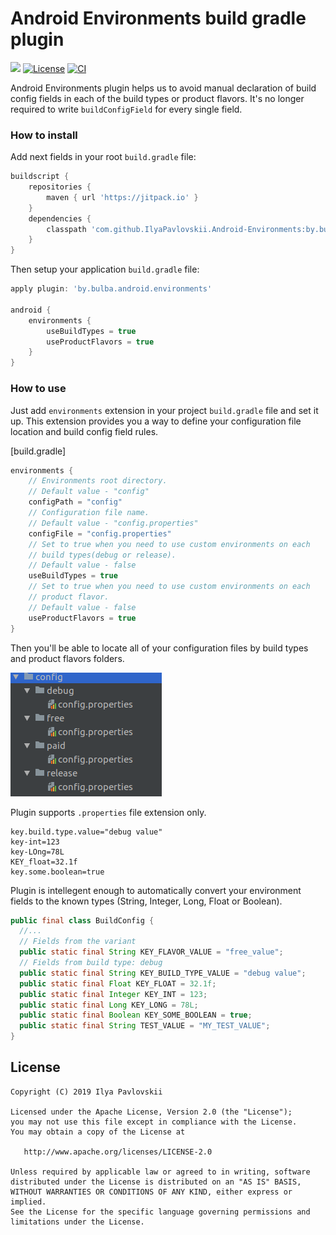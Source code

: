 # Android Environments build gradle plugin
[![](https://jitpack.io/v/IlyaPavlovskii/Android-Environments.svg)](https://jitpack.io/#IlyaPavlovskii/Android-Environments)
[![License](https://img.shields.io/badge/License-Apache%202.0-blue.svg)](https://opensource.org/licenses/Apache-2.0)
[![CI](https://travis-ci.com/IlyaPavlovskii/Android-Environments.svg?branch=master)](https://travis-ci.com/IlyaPavlovskii/Android-Environments.svg?branch=master)

Android Environments plugin helps us to avoid manual declaration of build 
config fields in each of the build types or product flavors. It's no longer required
to write `buildConfigField` for every single field.

### How to install
Add next fields in your root `build.gradle` file:
```groovy
buildscript {
    repositories {
        maven { url 'https://jitpack.io' }
    }
    dependencies {
        classpath 'com.github.IlyaPavlovskii.Android-Environments:by.bulba.android.environments.gradle.plugin:0.9.0'
    }
}
```

Then setup your application `build.gradle` file:
```groovy
apply plugin: 'by.bulba.android.environments'

android {
    environments {
        useBuildTypes = true
        useProductFlavors = true
    }
}
```

### How to use

Just add `environments` extension in your project `build.gradle` file 
and set it up. This extension provides you a way to define your configuration file
location and build config field rules.
 
[build.gradle]
```groovy
environments { 
    // Environments root directory.
    // Default value - "config" 
    configPath = "config"  
    // Configuration file name.
    // Default value - "config.properties"
    configFile = "config.properties"
    // Set to true when you need to use custom environments on each 
    // build types(debug or release).
    // Default value - false
    useBuildTypes = true 
    // Set to true when you need to use custom environments on each
    // product flavor.
    // Default value - false
    useProductFlavors = true
}
``` 

Then you'll be able to locate all of your configuration files by build types and 
product flavors folders.

![Configuration directory!](img/config.png "Configuration directory")

Plugin supports `.properties` file extension only.
```properties
key.build.type.value="debug value"
key-int=123
key-LOng=78L
KEY_float=32.1f
key.some.boolean=true
```
Plugin is intellegent enough to automatically convert your environment fields to the known types
(String, Integer, Long, Float or Boolean).

```java
public final class BuildConfig {
  //...
  // Fields from the variant
  public static final String KEY_FLAVOR_VALUE = "free_value";
  // Fields from build type: debug
  public static final String KEY_BUILD_TYPE_VALUE = "debug value";
  public static final Float KEY_FLOAT = 32.1f;
  public static final Integer KEY_INT = 123;
  public static final Long KEY_LONG = 78L;
  public static final Boolean KEY_SOME_BOOLEAN = true;
  public static final String TEST_VALUE = "MY_TEST_VALUE";
}
```

## License

    Copyright (C) 2019 Ilya Pavlovskii

    Licensed under the Apache License, Version 2.0 (the "License");
    you may not use this file except in compliance with the License.
    You may obtain a copy of the License at

       http://www.apache.org/licenses/LICENSE-2.0

    Unless required by applicable law or agreed to in writing, software
    distributed under the License is distributed on an "AS IS" BASIS,
    WITHOUT WARRANTIES OR CONDITIONS OF ANY KIND, either express or implied.
    See the License for the specific language governing permissions and
    limitations under the License.

